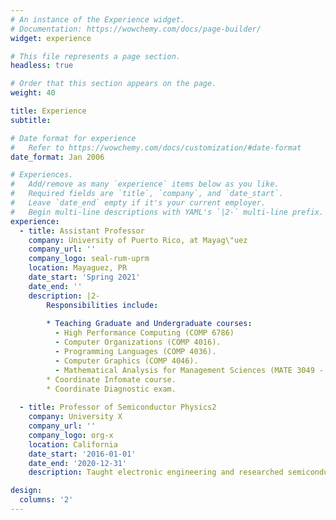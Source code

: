 ```yaml
---
# An instance of the Experience widget.
# Documentation: https://wowchemy.com/docs/page-builder/
widget: experience

# This file represents a page section.
headless: true

# Order that this section appears on the page.
weight: 40

title: Experience
subtitle:

# Date format for experience
#   Refer to https://wowchemy.com/docs/customization/#date-format
date_format: Jan 2006

# Experiences.
#   Add/remove as many `experience` items below as you like.
#   Required fields are `title`, `company`, and `date_start`.
#   Leave `date_end` empty if it's your current employer.
#   Begin multi-line descriptions with YAML's `|2-` multi-line prefix.
experience:
  - title: Assistant Professor
    company: University of Puerto Rico, at Mayag\"uez
    company_url: ''
    company_logo: seal-rum-uprm
    location: Mayaguez, PR
    date_start: 'Spring 2021'
    date_end: ''
    description: |2-
        Responsibilities include:
        
        * Teaching Graduate and Undergraduate courses:
          - High Performance Computing (COMP 6786)
          - Computer Organizations (COMP 4016).
          - Programming Languages (COMP 4036).
          - Computer Graphics (COMP 4046).
          - Mathematical Analysis for Management Sciences (MATE 3049 - Summer)
        * Coordinate Infomate course.
        * Coordinate Diagnostic exam.
      
  - title: Professor of Semiconductor Physics2
    company: University X
    company_url: ''
    company_logo: org-x
    location: California
    date_start: '2016-01-01'
    date_end: '2020-12-31'
    description: Taught electronic engineering and researched semiconductor physics.

design:
  columns: '2'
---
```

